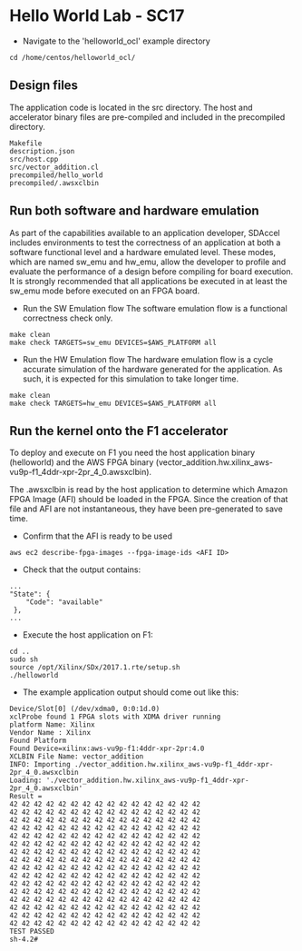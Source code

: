 # Hello World Lab - SC17

* Navigate to the 'helloworld_ocl' example directory
```
cd /home/centos/helloworld_ocl/
```

## Design files

The application code is located in the src directory. The host and accelerator binary files are pre-compiled and included in the precompiled directory.
```
Makefile
description.json
src/host.cpp
src/vector_addition.cl
precompiled/hello_world
precompiled/.awsxclbin
```
## Run both software and hardware emulation

As part of the capabilities available to an application developer, SDAccel includes environments to test the correctness of an application at both a software functional level and a hardware emulated level. These modes, which are named sw_emu and hw_emu, allow the developer to profile and evaluate the performance of a design before compiling for board execution. It is strongly recommended that all applications be executed in at least the sw_emu mode before executed on an FPGA board.

* Run the SW Emulation flow
The software emulation flow is a functional correctness check only. 
```
make clean
make check TARGETS=sw_emu DEVICES=$AWS_PLATFORM all
```

* Run the HW Emulation flow
The hardware emulation flow is a cycle accurate simulation of the hardware generated for the application. As such, it is expected for this simulation to take longer time.
```
make clean
make check TARGETS=hw_emu DEVICES=$AWS_PLATFORM all
```

## Run the kernel onto the F1 accelerator

To deploy and execute on F1 you need the host application binary (helloworld) and the AWS FPGA binary (vector_addition.hw.xilinx_aws-vu9p-f1_4ddr-xpr-2pr_4_0.awsxclbin).

The .awsxclbin is read by the host application to determine which Amazon FPGA Image (AFI) should be loaded in the FPGA.
Since the creation of that file and AFI are not instantaneous, they have been pre-generated to save time.

* Confirm that the AFI is ready to be used
```
aws ec2 describe-fpga-images --fpga-image-ids <AFI ID>
```
* Check that the output contains:
```
...
"State": {
    "Code": "available"
 },
...
```

* Execute the host application on F1:
```
cd ..
sudo sh
source /opt/Xilinx/SDx/2017.1.rte/setup.sh   
./helloworld 
```

* The example application output should come out like this:

```
Device/Slot[0] (/dev/xdma0, 0:0:1d.0)
xclProbe found 1 FPGA slots with XDMA driver running
platform Name: Xilinx
Vendor Name : Xilinx
Found Platform
Found Device=xilinx:aws-vu9p-f1:4ddr-xpr-2pr:4.0
XCLBIN File Name: vector_addition
INFO: Importing ./vector_addition.hw.xilinx_aws-vu9p-f1_4ddr-xpr-2pr_4_0.awsxclbin
Loading: './vector_addition.hw.xilinx_aws-vu9p-f1_4ddr-xpr-2pr_4_0.awsxclbin'
Result =
42 42 42 42 42 42 42 42 42 42 42 42 42 42 42 42
42 42 42 42 42 42 42 42 42 42 42 42 42 42 42 42
42 42 42 42 42 42 42 42 42 42 42 42 42 42 42 42
42 42 42 42 42 42 42 42 42 42 42 42 42 42 42 42
42 42 42 42 42 42 42 42 42 42 42 42 42 42 42 42
42 42 42 42 42 42 42 42 42 42 42 42 42 42 42 42
42 42 42 42 42 42 42 42 42 42 42 42 42 42 42 42
42 42 42 42 42 42 42 42 42 42 42 42 42 42 42 42
42 42 42 42 42 42 42 42 42 42 42 42 42 42 42 42
42 42 42 42 42 42 42 42 42 42 42 42 42 42 42 42
42 42 42 42 42 42 42 42 42 42 42 42 42 42 42 42
42 42 42 42 42 42 42 42 42 42 42 42 42 42 42 42
42 42 42 42 42 42 42 42 42 42 42 42 42 42 42 42
42 42 42 42 42 42 42 42 42 42 42 42 42 42 42 42
42 42 42 42 42 42 42 42 42 42 42 42 42 42 42 42
42 42 42 42 42 42 42 42 42 42 42 42 42 42 42 42
TEST PASSED
sh-4.2#
```

